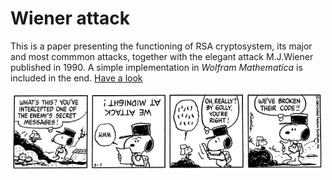 # Wiener attack

This is a paper presenting the functioning of RSA cryptosystem, its major and most commmon attacks, together with the elegant attack M.J.Wiener published in 1990. A simple implementation in *Wolfram Mathematica* is included in the end. [Have a look](src/wiener_attack.pdf)

<p align="center">
  <img width="500" src="assets/snoopy.gif"/>
</p>

